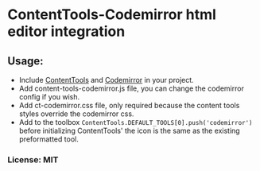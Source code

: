# ContentTools-Codemirror html editor integration

## Usage:
* Include [ContentTools](http://getcontenttools.com/) and [Codemirror](https://codemirror.net/) in your project.
* Add content-tools-codemirror.js file, you can change the codemirror config if you wish.
* Add ct-codemirror.css file, only required because the content tools styles override the codemirror css.  
* Add to the toolbox `ContentTools.DEFAULT_TOOLS[0].push('codemirror')` before initializing ContentTools' the icon is the same as the existing preformatted tool. 

### License: MIT

